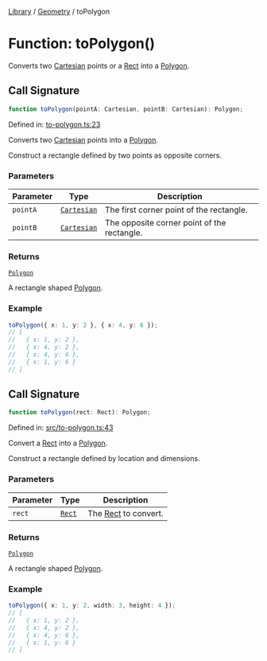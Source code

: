 <!-- markdownlint-disable -->
<!-- cspell: disable -->
[Library](../index.md) / [Geometry](./index.md) / toPolygon

# Function: toPolygon()

Converts two [Cartesian](Cartesian.md) points or a [Rect](Rect.md) into a [Polygon](Polygon.md).

## Call Signature

```ts
function toPolygon(pointA: Cartesian, pointB: Cartesian): Polygon;
```

Defined in: [to-polygon.ts:23](https://github.com/technobuddha/library/blob/main/src/to-polygon.ts#L23)

Converts two [Cartesian](Cartesian.md) points into a [Polygon](Polygon.md).

Construct a rectangle defined by two points as opposite corners.

### Parameters

| Parameter | Type | Description |
| ------ | ------ | ------ |
| `pointA` | [`Cartesian`](Cartesian.md) | The first corner point of the rectangle. |
| `pointB` | [`Cartesian`](Cartesian.md) | The opposite corner point of the rectangle. |

### Returns

[`Polygon`](Polygon.md)

A rectangle shaped [Polygon](Polygon.md).

### Example

```typescript
toPolygon({ x: 1, y: 2 }, { x: 4, y: 6 });
// [
//   { x: 1, y: 2 },
//   { x: 4, y: 2 },
//   { x: 4, y: 6 },
//   { x: 1, y: 6 }
// ]
```

## Call Signature

```ts
function toPolygon(rect: Rect): Polygon;
```

Defined in: [src/to-polygon.ts:43](https://github.com/technobuddha/library/blob/main/src/to-polygon.ts#L43)

Convert a [Rect](Rect.md) into a [Polygon](Polygon.md).

Construct a rectangle defined by location and dimensions.

### Parameters

| Parameter | Type | Description |
| ------ | ------ | ------ |
| `rect` | [`Rect`](Rect.md) | The [Rect](Rect.md) to convert. |

### Returns

[`Polygon`](Polygon.md)

A rectangle shaped [Polygon](Polygon.md).

### Example

```typescript
toPolygon({ x: 1, y: 2, width: 3, height: 4 });
// [
//   { x: 1, y: 2 },
//   { x: 4, y: 2 },
//   { x: 4, y: 6 },
//   { x: 1, y: 6 }
// ]
```

